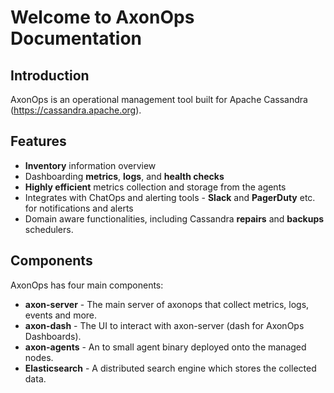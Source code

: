 # Welcome to AxonOps Documentation

## Introduction

AxonOps is an operational management tool built for Apache Cassandra (https://cassandra.apache.org).

## Features

* **Inventory** information overview
* Dashboarding **metrics**, **logs**, and **health checks**
* **Highly efficient** metrics collection and storage from the agents
* Integrates with ChatOps and alerting tools - **Slack** and **PagerDuty** etc. for notifications and alerts
* Domain aware functionalities, including Cassandra **repairs** and **backups** schedulers.

## Components 

AxonOps has four main components:

* **axon-server** - The main server of axonops that collect metrics, logs, events and more.
* **axon-dash** - The UI to interact with axon-server (dash for AxonOps Dashboards).
* **axon-agents** - An to small agent binary deployed onto the managed nodes.
* **Elasticsearch** - A distributed search engine which stores the collected data.

